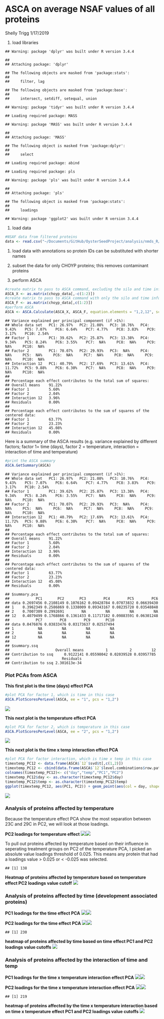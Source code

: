 ASCA on average NSAF values of all proteins
================
Shelly Trigg
1/17/2019

1.  load libraries

<!-- -->

    ## Warning: package 'dplyr' was built under R version 3.4.4

    ## 
    ## Attaching package: 'dplyr'

    ## The following objects are masked from 'package:stats':
    ## 
    ##     filter, lag

    ## The following objects are masked from 'package:base':
    ## 
    ##     intersect, setdiff, setequal, union

    ## Warning: package 'tidyr' was built under R version 3.4.4

    ## Loading required package: MASS

    ## Warning: package 'MASS' was built under R version 3.4.4

    ## 
    ## Attaching package: 'MASS'

    ## The following object is masked from 'package:dplyr':
    ## 
    ##     select

    ## Loading required package: abind

    ## Loading required package: pls

    ## Warning: package 'pls' was built under R version 3.4.4

    ## 
    ## Attaching package: 'pls'

    ## The following object is masked from 'package:stats':
    ## 
    ##     loadings

    ## Warning: package 'ggplot2' was built under R version 3.4.4

1.  load data

``` r
#NSAF data from filtered proteins
data <- read.csv("~/Documents/GitHub/OysterSeedProject/analysis/nmds_R/silo3and9_nozerovals_AVGs.csv", stringsAsFactors = FALSE)
```

1.  load data with annotations so protein IDs can be substituted with shorter names

2.  subset the data for only CHOYP proteins; this removes contaminant proteins

3.  perform ASCA

``` r
#create matrix to pass to ASCA command, excluding the silo and time info
ASCA_X <- as.matrix(choyp_data[,-c(1:2)])
#create matrix to pass to ASCA command with only the silo and time info
ASCA_F <- as.matrix(choyp_data[,c(1:2)])
#perform ASCA
ASCA <- ASCA.Calculate(ASCA_X, ASCA_F, equation.elements = "1,2,12", scaling = FALSE)
```

    ## Variance explained per principal component (if >1%):
    ## Whole data set   PC1: 26.97%   PC2: 21.08%   PC3: 10.76%   PC4: 9.43%    PC5: 7.07%    PC6: 6.64%    PC7: 4.77%    PC8: 3.83%    PC9: 3.17%    PC10: 2.54%   
    ## Factor 1         PC1: 39.62%   PC2: 25.87%   PC3: 13.38%   PC4: 9.34%    PC5: 8.24%    PC6: 3.55%    PC7:  NA%     PC8:  NA%     PC9:  NA%     PC10:  NA%    
    ## Factor 2         PC1: 70.07%   PC2: 29.93%   PC3:  NA%     PC4:  NA%     PC5:  NA%     PC6:  NA%     PC7:  NA%     PC8:  NA%     PC9:  NA%     PC10:  NA%    
    ## Interaction 12   PC1: 40.79%   PC2: 17.69%   PC3: 13.61%   PC4: 11.72%   PC5: 9.88%    PC6: 6.30%    PC7:  NA%     PC8:  NA%     PC9:  NA%     PC10:  NA%    
    ## 
    ## Percentage each effect contributes to the total sum of squares:
    ## Overall means    91.22%
    ## Factor 1         5.60%
    ## Factor 2         2.04%
    ## Interaction 12   3.96%
    ## Residuals        0.00%
    ## 
    ## Percentage each effect contributes to the sum of squares of the centered data:
    ## Factor 1         63.77%
    ## Factor 2         23.23%
    ## Interaction 12   45.08%
    ## Residuals        0.00%

Here is a summary of the ASCA results (e.g. variance explained by different factors; factor 1= time (days), factor 2 = temperature, interaction = interaction of time and temperature)

``` r
#print the ASCA summary
ASCA.GetSummary(ASCA)
```

    ## Variance explained per principal component (if >1%):
    ## Whole data set   PC1: 26.97%   PC2: 21.08%   PC3: 10.76%   PC4: 9.43%    PC5: 7.07%    PC6: 6.64%    PC7: 4.77%    PC8: 3.83%    PC9: 3.17%    PC10: 2.54%   
    ## Factor 1         PC1: 39.62%   PC2: 25.87%   PC3: 13.38%   PC4: 9.34%    PC5: 8.24%    PC6: 3.55%    PC7:  NA%     PC8:  NA%     PC9:  NA%     PC10:  NA%    
    ## Factor 2         PC1: 70.07%   PC2: 29.93%   PC3:  NA%     PC4:  NA%     PC5:  NA%     PC6:  NA%     PC7:  NA%     PC8:  NA%     PC9:  NA%     PC10:  NA%    
    ## Interaction 12   PC1: 40.79%   PC2: 17.69%   PC3: 13.61%   PC4: 11.72%   PC5: 9.88%    PC6: 6.30%    PC7:  NA%     PC8:  NA%     PC9:  NA%     PC10:  NA%    
    ## 
    ## Percentage each effect contributes to the total sum of squares:
    ## Overall means    91.22%
    ## Factor 1         5.60%
    ## Factor 2         2.04%
    ## Interaction 12   3.96%
    ## Residuals        0.00%
    ## 
    ## Percentage each effect contributes to the sum of squares of the centered data:
    ## Factor 1         63.77%
    ## Factor 2         23.23%
    ## Interaction 12   45.08%
    ## Residuals        0.00%

    ## $summary.pca
    ##            PC1       PC2       PC3        PC4        PC5        PC6
    ## data 0.2697456 0.2108149 0.1076162 0.09428784 0.07073832 0.06639430
    ## 1    0.3962349 0.2586869 0.1338009 0.09343167 0.08235720 0.03548848
    ## 2    0.7007309 0.2992691        NA         NA         NA         NA
    ## 12   0.4079499 0.1768866 0.1361433 0.11717182 0.09883591 0.06301248
    ##            PC7        PC8        PC9       PC10
    ## data 0.0476876 0.03833476 0.03173637 0.02537494
    ## 1           NA         NA         NA         NA
    ## 2           NA         NA         NA         NA
    ## 12          NA         NA         NA         NA
    ## 
    ## $summary.ssq
    ##                     Overall means          1          2         12
    ## Contribution to ssq     0.9122141 0.05598042 0.02039528 0.03957785
    ##                        Residuals
    ## Contribution to ssq 2.301613e-34

### Plot PCAs from ASCA

**This first plot is the time (days) effect PCA**

``` r
#plot PCA for factor 1, which is time in this case
ASCA.PlotScoresPerLevel(ASCA, ee = "1", pcs = "1,2")
```

![](ASCA_avgNSAFvals_AllProteins_files/figure-markdown_github/avgNSAF_PCA_timeEffect_plot-1.png)

**This next plot is the temperature effect PCA**

``` r
#plot PCA for factor 2, which is temperature in this case
ASCA.PlotScoresPerLevel(ASCA, ee = "2", pcs = "1,2")
```

![](ASCA_avgNSAFvals_AllProteins_files/figure-markdown_github/avgNSAF_PCA_tempEffect_plot-1.png)

**This next plot is the time x temp interaction effect PCA**

``` r
#plot PCA for factor interaction, which is time x temp in this case
timextemp_PC12 <- data.frame(ASCA$`12`$svd$t[,c(1,2)])
timextemp_PC12 <- cbind(data.frame(ASCA$`12`$level.combinations$row.patterns), timextemp_PC12)
colnames(timextemp_PC12)<- c("day","temp","PC1","PC2")
timextemp_PC12$day <- as.character(timextemp_PC12$day)
timextemp_PC12$temp <- as.character(timextemp_PC12$temp)
ggplot(timextemp_PC12, aes(PC1, PC2)) + geom_point(aes(col = day, shape = temp, size = 3)) + theme_bw() + ggtitle("PC1 vs PC2 for time x temperature interaction effect") + theme(plot.title = element_text(face = "bold")) + xlab(paste("PC1"," (",formatC(ASCA$`12`$svd$var.explained[1] * 100,digits=2,format="f"),"%)", sep = "")) + ylab(paste("PC2"," (",formatC(ASCA$`12`$svd$var.explained[2] * 100,digits=2,format="f"),"%)", sep = ""))
```

![](ASCA_avgNSAFvals_AllProteins_files/figure-markdown_github/avgNSAF_PCA_timeXtempEffect_plot-1.png)

### Analysis of proteins affected by temperature

Because the temperature effect PCA show the most separation between 23C and 29C in PC2, we will look at those loadings.

**PC2 loadings for temperature effect** ![](ASCA_avgNSAFvals_AllProteins_files/figure-markdown_github/avgNSAF_PCA_tempEffect_PC2loadings-1.png)![](ASCA_avgNSAFvals_AllProteins_files/figure-markdown_github/avgNSAF_PCA_tempEffect_PC2loadings-2.png)

To pull out proteins affected by temperature based on their influence in seperating treatment groups on PC2 of the temperature PCA, I picked an absolute value loadings threshold of 0.025. This means any protein that had a loadings value \> 0.025 or \< -0.025 was selected.

    ## [1] 138

**Heatmap of proteins affected by temperature based on temperature effect PC2 loadings value cutoff** ![](ASCA_avgNSAFvals_AllProteins_files/figure-markdown_github/avgNSAF_tempEffectPC2_cutoff0.025_heatmap_OrderedByTemp_ShortNames-1.png)

### Analysis of proteins affected by time (development associated proteins)

**PC1 loadings for the time effect PCA** ![](ASCA_avgNSAFvals_AllProteins_files/figure-markdown_github/avgNSAF_PCA_timeEffect_PC1loadings-1.png)![](ASCA_avgNSAFvals_AllProteins_files/figure-markdown_github/avgNSAF_PCA_timeEffect_PC1loadings-2.png)

**PC2 loadings for the time effect PCA** ![](ASCA_avgNSAFvals_AllProteins_files/figure-markdown_github/avgNSAF_PCA_timeEffect_PC2loadings-1.png)![](ASCA_avgNSAFvals_AllProteins_files/figure-markdown_github/avgNSAF_PCA_timeEffect_PC2loadings-2.png)

    ## [1] 230

**heatmap of proteins affected by time based on time effect PC1 and PC2 loadings value cutoffs** ![](ASCA_avgNSAFvals_AllProteins_files/figure-markdown_github/avgNSAF_timeEffectPC1and2_cutoff0.025_heatmap_OrderedByTime-1.png)

### Analysis of proteins affected by the interaction of time and temp

**PC1 loadings for the time x temperature interaction effect PCA** ![](ASCA_avgNSAFvals_AllProteins_files/figure-markdown_github/avgNSAF_PCA_timeXtempEffect_PC1loadings-1.png)![](ASCA_avgNSAFvals_AllProteins_files/figure-markdown_github/avgNSAF_PCA_timeXtempEffect_PC1loadings-2.png)

**PC2 loadings for the time x temperature interaction effect PCA** ![](ASCA_avgNSAFvals_AllProteins_files/figure-markdown_github/avgNSAF_PCA_timeXtempEffect_PC2loadings-1.png)![](ASCA_avgNSAFvals_AllProteins_files/figure-markdown_github/avgNSAF_PCA_timeXtempEffect_PC2loadings-2.png)

    ## [1] 219

**heatmap of proteins affected by the time x temperature interaction based on time x temperature effect PC1 and PC2 loadings value cutoffs** ![](ASCA_avgNSAFvals_AllProteins_files/figure-markdown_github/avgNSAF_timeXtempEffectPC1and2_cutoff0.025_heatmap_OrderedByTime-1.png)
